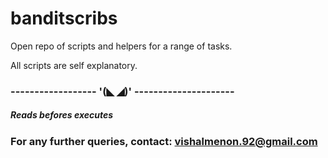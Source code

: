 # banditscribs

Open repo of scripts and helpers for a range of tasks.

All scripts are self explanatory.


### ------------------ '(◣ ◢)' ---------------------


##### Reads befores executes
### For any further queries, contact: vishalmenon.92@gmail.com
